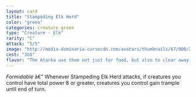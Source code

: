 ```yaml
---
layout: card
title: "Stampeding Elk Herd"
color: "green"
categories: creature green
type: "Creature - Elk"
rarity: "C"
attack: "5/5"
image: "http://media-dominaria.cursecdn.com/avatars/thumbnails/67/908/200/283/635608921174179354.png"
cost: "3GG"
flavor: "The Atarka use them not just for food, but also to clear away snow, trees, and enemy forces."
---
```


<em>Formidable</em> â€” Whenever Stampeding Elk Herd attacks, if creatures you control have total power 8 or greater, creatures you control gain trample until end of turn.
